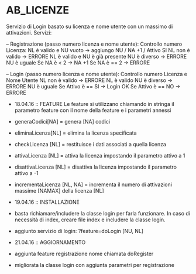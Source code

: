 # AB_LICENZE
Servizio di Login basato su licenza e nome utente con un massimo di attivazioni.
Servizi:

– Registrazione (passo numero licenza e nome utente):
    Controllo numero Licenza:
    NL è valido e NU vuoto → aggiungo NU / NA +1 / Attivo SI
    NL non è valido → ERRORE
    NL è valido e NU è già presente
    NU è diverso → ERRORE
    NU è uguale
    Se NA è < 2 → NA +1
    Se NA è == 2 → ERRORE

– Login (passo numero licenza e nome utente):
  Controllo numero Licenza e Nome Utente
  NL non è valido → ERRORE
  NL è valido
  NU è diverso → ERRORE
  NU è uguale
  Se Attivo è == SI → Log­in OK
  Se Attivo è == NO → ERRORE

- 18.04.16 :: FEATURE
Le feature si utilizzano chiamando in stringa il parametro feature con il nome della feature e i parametri annessi
- generaCodici[NA] = genera [NA] codici
- eliminaLicenza[NL] = elimina la licenza specificata
- checkLicenza [NL] = restituisce i dati associati a quella licenza
- attivaLicenza [NL] = attiva la licenza impostando il parametro attivo a 1
- disattivaLicenza [NL] = disattiva la licenza impostando il parametro attivo a -1
- incrementaLicenza [NL, NA] = incrementa il numero di attivazioni massime [NAMAX] della licenza [NL]

- 19.04.16 :: INSTALLAZIONE
- basta richiamare/includere la classe login per farla funzionare. In caso di necessità di index, creare file index e
includere la classe login.
- aggiunto servizio di login: ?feature=doLogin [NU, NL]

- 21.04.16 :: AGGIORNAMENTO
- aggiunta feature registrazione nome chiamata doRegister
- migliorata la classe login con aggiunta parametri per registrazione